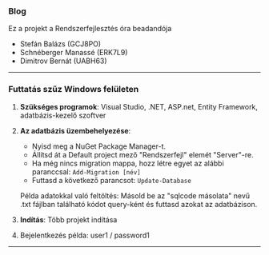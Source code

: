 ### Blog

Ez a projekt a Rendszerfejlesztés óra beadandója

- Stefán Balázs (GCJ8PO)
- Schnéberger Manassé (ERK7L9)
- Dimitrov Bernát (UABH63)

---

### Futtatás szűz Windows felületen

1. **Szükséges programok**: Visual Studio, .NET, ASP.net, Entity Framework, adatbázis-kezelő szoftver 

2. **Az adatbázis üzembehelyezése**:
    - Nyisd meg a NuGet Package Manager-t.
    - Állítsd át a Default project mező "Rendszerfejl" elemét "Server"-re.
    - Ha még nincs migration mappa, hozz létre egyet az alábbi paranccsal: `Add-Migration [név]`
    - Futtasd a következő parancsot: `Update-Database`

    Példa adatokkal való feltöltés:
    Másold be az "sqlcode másolata" nevű .txt fájlban található kódot query-ként és futtasd azokat az adatbázison.

4. **Indítás**: Több projekt indítása

5. Bejelentkezés példa: user1 / password1
 
---
